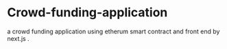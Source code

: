 # Crowd-funding-application
a crowd funding application using etherum smart contract and front end by next.js .
